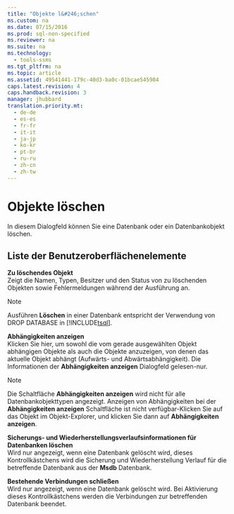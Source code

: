 ```yaml
---
title: "Objekte l&#246;schen"
ms.custom: na
ms.date: 07/15/2016
ms.prod: sql-non-specified
ms.reviewer: na
ms.suite: na
ms.technology: 
  - tools-ssms
ms.tgt_pltfrm: na
ms.topic: article
ms.assetid: 49541441-179c-40d3-ba0c-01bcae545984
caps.latest.revision: 4
caps.handback.revision: 3
manager: jhubbard
translation.priority.mt: 
  - de-de
  - es-es
  - fr-fr
  - it-it
  - ja-jp
  - ko-kr
  - pt-br
  - ru-ru
  - zh-cn
  - zh-tw
---
```

# Objekte l&#246;schen
In diesem Dialogfeld können Sie eine Datenbank oder ein Datenbankobjekt löschen.  
  
## Liste der Benutzeroberflächenelemente  
**Zu löschendes Objekt**  
Zeigt die Namen, Typen, Besitzer und den Status von zu löschenden Objekten sowie Fehlermeldungen während der Ausführung an.  
  
> [!NOTE]  
> Ausführen **Löschen** in einer Datenbank entspricht der Verwendung von DROP DATABASE in [!INCLUDE[tsql](../content/includes/tsql_md.md)].  
  
**Abhängigkeiten anzeigen**  
Klicken Sie hier, um sowohl die vom gerade ausgewählten Objekt abhängigen Objekte als auch die Objekte anzuzeigen, von denen das aktuelle Objekt abhängt (Aufwärts- und Abwärtsabhängigkeit). Die Informationen der **Abhängigkeiten anzeigen** Dialogfeld gelesen\-nur.  
  
> [!NOTE]  
> Die Schaltfläche **Abhängigkeiten anzeigen** wird nicht für alle Datenbankobjekttypen angezeigt. Anzeigen von Abhängigkeiten bei der **Abhängigkeiten anzeigen** Schaltfläche ist nicht verfügbar\-Klicken Sie auf das Objekt im Objekt-Explorer, und klicken Sie dann auf **Abhängigkeiten anzeigen**.  
  
**Sicherungs- und Wiederherstellungsverlaufsinformationen für Datenbanken löschen**  
Wird nur angezeigt, wenn eine Datenbank gelöscht wird, dieses Kontrollkästchens wird die Sicherung und Wiederherstellung Verlauf für die betreffende Datenbank aus der **Msdb** Datenbank.  
  
**Bestehende Verbindungen schließen**  
Wird nur angezeigt, wenn eine Datenbank gelöscht wird. Bei Aktivierung dieses Kontrollkästchens werden die Verbindungen zur betreffenden Datenbank beendet.  
  
